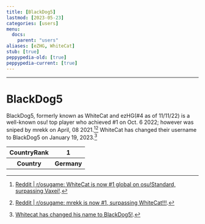 ```yaml
---
title: [BlackDog5]
lastmod: [2023-05-23]
categories: [users]
menu:
  docs:
    parent: "users"
aliases: [eZHG, WhiteCat]
stub: [true]
peppypedia-old: [true]
peppypedia-current: [true]
---
```




---

# BlackDog5

 BlackDog5, formerly known as WhiteCat and ezHG(#4 as of 11/11/22) is a well-known osu! top player who achieved #1 on Oct. 6 2022; however was sniped by mrekk on April, 08 2021.[^1][^2] WhiteCat has changed their username to BlackDog5 on January 19, 2023.[^3]

<table>
<tbody><tr>
<th>
CountryRank
</th><th>
1
</th></tr><tr>
<th>
Country
</th><th>
Germany</th></tr></tbody></table>

</th></tr></tbody></table>

[^1]: [Reddit | r/osugame: WhiteCat is now #1 global on osu!Standard, surpassing Vaxei!](https://www.reddit.com/r/osugame/comments/de8duf/whitecat_is_now_1_global_on_osustandard/).

[^2]: [Reddit | r/osugame: mrekk is now #1, surpassing WhiteCat!!!](https://www.reddit.com/r/osugame/comments/mmkaag/mrekk_is_now_1_surpassing_whitecat/).

[^3]: [Whitecat has changed his name to BlackDog5!](https://www.reddit.com/r/osugame/comments/10gajb1/whitecat_has_changed_his_name_to_blackdog5/).
